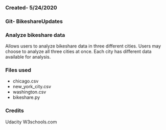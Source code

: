 ### Created- 5/24/2020


### Git- BikeshareUpdates


### Analyze bikeshare data
Allows users to analyze bikeshare data in three different cities. Users may choose to analyze all three cities at once. Each city has different data available for analysis.

### Files used
- chicago.csv
- new_york_city.csv
- washington.csv
- bikeshare.py

### Credits
Udacity
W3schools.com